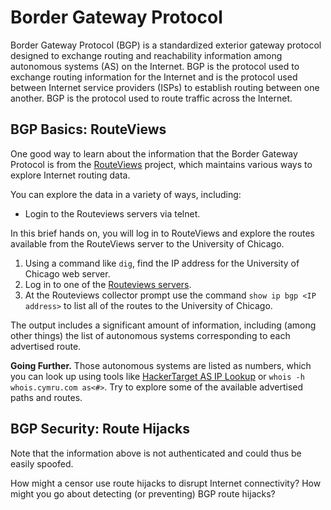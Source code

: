 # Border Gateway Protocol

Border Gateway Protocol (BGP) is a standardized exterior gateway protocol
designed to exchange routing and reachability information among autonomous
systems (AS) on the Internet. BGP is the protocol used to exchange routing
information for the Internet and is the protocol used between Internet service
providers (ISPs) to establish routing between one another. BGP is the protocol
used to route traffic across the Internet.

## BGP Basics: RouteViews

One good way to learn about the information that the Border Gateway Protocol
is from the [RouteViews](https://routeviews.org/) project, which maintains
various ways to explore Internet routing data.

You can explore the data in a variety of ways, including:
- Login to the Routeviews servers via telnet.

In this brief hands on, you will log in to RouteViews and explore the routes
available from the RouteViews server to the University of Chicago.

1. Using a command like `dig`, find the IP address for the University of Chicago web server.
2. Log in to one of the [Routeviews
   servers](https://www.routeviews.org/routeviews/index.php/collectors/).
3. At the Routeviews collector prompt use the command `show ip bgp <IP
   address>` to list all of the routes to the University of Chicago.
   
The output includes a significant amount of information, including (among
other things) the list of autonomous systems corresponding to each advertised
route.  

**Going Further.** Those autonomous systems are listed as numbers, which you can look up
using tools like [HackerTarget AS IP Lookup](https://hackertarget.com/as-ip-lookup/) or
`whois -h whois.cymru.com as<#>`.  Try to explore some of the available
advertised paths and routes.

## BGP Security: Route Hijacks

Note that the information above is not authenticated and could thus be easily
spoofed. 

How might a censor use route hijacks to disrupt Internet connectivity?
How might you go about detecting (or preventing) BGP route hijacks?
